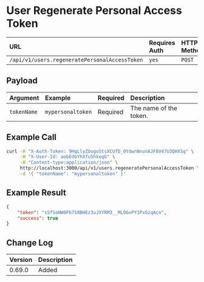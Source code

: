 # User Regenerate Personal Access Token

| URL | Requires Auth | HTTP Method |
| :--- | :--- | :--- |
| `/api/v1/users.regeneratePersonalAccessToken` | `yes` | `POST` |

## Payload

| Argument | Example | Required | Description |
| :--- | :--- | :--- | :--- |
| `tokenName` | `mypersonaltoken` | Required | The name of the token. |

## Example Call

```bash
curl -H "X-Auth-Token: 9HqLlyZOugoStsXCUfD_0YdwnNnunAJF8V47U3QHXSq" \
     -H "X-User-Id: aobEdbYhXfu5hkeqG" \
     -H "Content-type:application/json" \
     http://localhost:3000/api/v1/users.regeneratePersonalAccessToken \
     -d '{ "tokenName": "mypersonaltoken" }'
```

## Example Result

```json
{
    "token": "sSfSoNW8Pb7S8BHEz3uJXYRM3__ML9GxPY1PxGzqAcn",
    "success": true
}
```

## Change Log

| Version | Description |
| :--- | :--- |
| 0.69.0 | Added |
